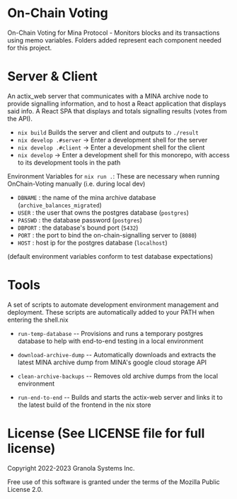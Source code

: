 # On-Chain Voting

On-Chain Voting for Mina Protocol - Monitors blocks and its
transactions using memo variables. Folders added represent each
component needed for this project.

# Server & Client

An actix_web server that communicates with a MINA archive node to
provide signalling information, and to host a React application that
displays said info.  A React SPA that displays and totals signalling
results (votes from the API).

- `nix build` Builds the server and client and outputs to `./result`
- `nix develop .#server` -> Enter a development shell for the server
- `nix develop .#client` -> Enter a development shell for the client
- `nix develop` -> Enter a development shell for this monorepo, with
  access to its development tools in the path

Environment Variables for `nix run .`: These are necessary when
running OnChain-Voting manually (i.e. during local dev)

- `DBNAME` : the name of the mina archive database
  (`archive_balances_migrated`)
- `USER` : the user that owns the postgres database (`postgres`)
- `PASSWD` : the database password (`postgres`)
- `DBPORT` : the database's bound port (`5432`)
- `PORT`
: the port to bind the on-chain-signalling server to (`8080`)
- `HOST` : host ip for the postgres database (`localhost`)

(default environment variables conform to test database expectations)

# Tools

A set of scripts to automate development environment management and
deployment. These scripts are automatically added to your PATH when
entering the shell.nix

- `run-temp-database` -- Provisions and runs a temporary postgres
  database to help with end-to-end testing in a local environment

- `download-archive-dump` -- Automatically downloads and extracts the
  latest MINA archive dump from MINA's google cloud storage API

- `clean-archive-backups` -- Removes old archive dumps from the local
  environment

- `run-end-to-end` -- Builds and starts the actix-web server and links
  it to the latest build of the frontend in the nix store

# License (See LICENSE file for full license)

Copyright 2022-2023 Granola Systems Inc.

Free use of this software is granted under the terms of the Mozilla
Public License 2.0.

